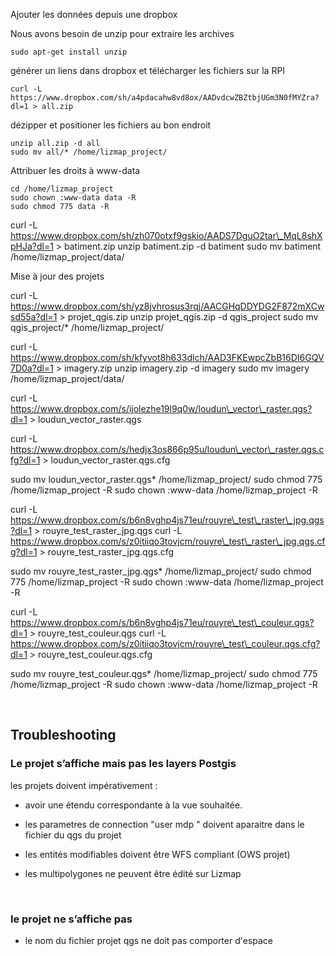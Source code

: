Ajouter les données depuis une dropbox

Nous avons besoin de unzip pour extraire les archives

~~~~~~~~~~~~~~~~~~~~~~~~~~~~~~~~~~~~~~~~~~~~~~~~~~~~~~~~~~~~~~~~~~~~~~~~~~~~~~~~
sudo apt-get install unzip
~~~~~~~~~~~~~~~~~~~~~~~~~~~~~~~~~~~~~~~~~~~~~~~~~~~~~~~~~~~~~~~~~~~~~~~~~~~~~~~~

générer un liens dans dropbox et télécharger les fichiers sur la RPI

~~~~~~~~~~~~~~~~~~~~~~~~~~~~~~~~~~~~~~~~~~~~~~~~~~~~~~~~~~~~~~~~~~~~~~~~~~~~~~~~
curl -L https://www.dropbox.com/sh/a4pdacahw8vd8ox/AADvdcwZBZtbjUGm3N0fMYZra?dl=1 > all.zip
~~~~~~~~~~~~~~~~~~~~~~~~~~~~~~~~~~~~~~~~~~~~~~~~~~~~~~~~~~~~~~~~~~~~~~~~~~~~~~~~

dézipper et positioner les fichiers au bon endroit

~~~~~~~~~~~~~~~~~~~~~~~~~~~~~~~~~~~~~~~~~~~~~~~~~~~~~~~~~~~~~~~~~~~~~~~~~~~~~~~~
unzip all.zip -d all
sudo mv all/* /home/lizmap_project/
~~~~~~~~~~~~~~~~~~~~~~~~~~~~~~~~~~~~~~~~~~~~~~~~~~~~~~~~~~~~~~~~~~~~~~~~~~~~~~~~

Attribuer les droits à www-data

~~~~~~~~~~~~~~~~~~~~~~~~~~~~~~~~~~~~~~~~~~~~~~~~~~~~~~~~~~~~~~~~~~~~~~~~~~~~~~~~
cd /home/lizmap_project
sudo chown :www-data data -R
sudo chmod 775 data -R
~~~~~~~~~~~~~~~~~~~~~~~~~~~~~~~~~~~~~~~~~~~~~~~~~~~~~~~~~~~~~~~~~~~~~~~~~~~~~~~~

curl -L
https://www.dropbox.com/sh/zh070otxf9gskio/AADS7DguO2tar\_MqL8shXpHJa?dl=1 \>
batiment.zip unzip batiment.zip -d batiment sudo mv batiment
/home/lizmap\_project/data/

Mise à jour des projets

curl -L
https://www.dropbox.com/sh/yz8jvhrosus3rqj/AACGHqDDYDG2F872mXCwsd55a?dl=1 \>
projet\_qgis.zip unzip projet\_qgis.zip -d qgis\_project sudo mv
qgis\_project/\* /home/lizmap\_project/

curl -L
https://www.dropbox.com/sh/kfyvot8h633dlch/AAD3FKEwpcZbB16DI6GQV7D0a?dl=1 \>
imagery.zip unzip imagery.zip -d imagery sudo mv imagery
/home/lizmap\_project/data/

curl -L
https://www.dropbox.com/s/ijolezhe19l9q0w/loudun\_vector\_raster.qgs?dl=1 \>
loudun\_vector\_raster.qgs

curl -L
https://www.dropbox.com/s/hedjx3os866p95u/loudun\_vector\_raster.qgs.cfg?dl=1 \>
loudun\_vector\_raster.qgs.cfg

sudo mv loudun\_vector\_raster.qgs\* /home/lizmap\_project/ sudo chmod 775
/home/lizmap\_project -R sudo chown :www-data /home/lizmap\_project -R

curl -L
https://www.dropbox.com/s/b6n8vghp4js71eu/rouyre\_test\_raster\_jpg.qgs?dl=1 \>
rouyre\_test\_raster\_jpg.qgs curl -L
https://www.dropbox.com/s/z0itiiqo3tovjcm/rouyre\_test\_raster\_jpg.qgs.cfg?dl=1
\> rouyre\_test\_raster\_jpg.qgs.cfg

sudo mv rouyre\_test\_raster\_jpg.qgs\* /home/lizmap\_project/ sudo chmod 775
/home/lizmap\_project -R sudo chown :www-data /home/lizmap\_project -R

curl -L https://www.dropbox.com/s/b6n8vghp4js71eu/rouyre\_test\_couleur.qgs?dl=1
\> rouyre\_test\_couleur.qgs curl -L
https://www.dropbox.com/s/z0itiiqo3tovjcm/rouyre\_test\_couleur.qgs.cfg?dl=1 \>
rouyre\_test\_couleur.qgs.cfg

sudo mv rouyre\_test\_couleur.qgs\* /home/lizmap\_project/ sudo chmod 775
/home/lizmap\_project -R sudo chown :www-data /home/lizmap\_project -R

 

Troubleshooting
---------------

### Le projet s’affiche mais pas les layers Postgis

les projets doivent impérativement :

-   avoir une étendu correspondante à la vue souhaitée.

-   les parametres de connection "user mdp " doivent aparaitre dans le fichier
    du qgs du projet

-   les entités modifiables doivent être WFS compliant (OWS projet)

-   les multipolygones ne peuvent être édité sur Lizmap

 

### le projet ne s’affiche pas 

-   le nom du fichier projet qgs ne doit pas comporter d'espace
